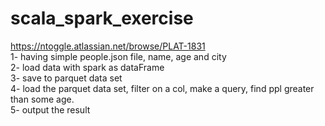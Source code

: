 # scala_spark_exercise
https://ntoggle.atlassian.net/browse/PLAT-1831<br>
1- having simple people.json file, name, age and city<br>
2- load data with spark as dataFrame<br>
3- save to parquet data set<br>
4- load the parquet data set, filter on a col, make a query, find ppl greater than some age.<br>
5- output the result<br>